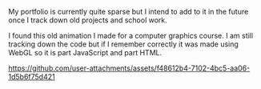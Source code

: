 My portfolio is currently quite sparse but I intend to add to it in the future once I track down old projects and school work.

I found this old animation I made for a computer graphics course. I am still tracking down the code but if I remember correctly it was made using
WebGL so it is part JavaScript and part HTML.

https://github.com/user-attachments/assets/f48612b4-7102-4bc5-aa06-1d5b6f75d421

